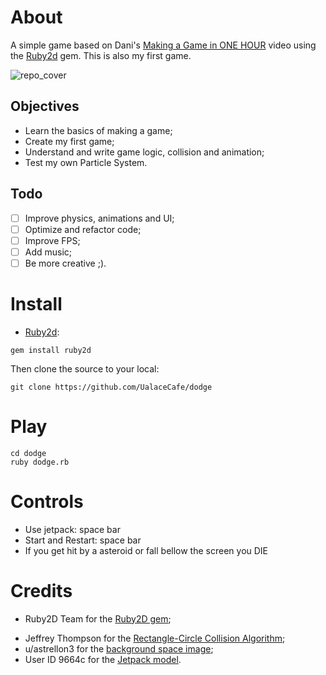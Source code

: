 # About

A simple game based on Dani's [Making a Game in ONE HOUR](https://www.youtube.com/watch?v=EGBvvlgbJVM) video using the [Ruby2d](http://www.ruby2d.com/) gem. 
This is also my first game.

![repo_cover](https://i.imgur.com/tsGuU8B.png=100x200)

## Objectives

- Learn the basics of making a game;
- Create my first game;
- Understand and write game logic, collision and animation;
- Test my own Particle System.

## Todo

- [ ] Improve physics, animations and UI;
- [ ] Optimize and refactor code;
- [ ] Improve FPS;
- [ ] Add music;
- [ ] Be more creative ;).

# Install

* [Ruby2d](https://github.com/ruby2d/ruby2d):

```
gem install ruby2d
```

Then clone the source to your local:

```
git clone https://github.com/UalaceCafe/dodge
```

# Play

```
cd dodge
ruby dodge.rb
```

# Controls

* Use jetpack: space bar
* Start and Restart: space bar
* If you get hit by a asteroid or fall bellow the screen you DIE

# Credits

- Ruby2D Team for the [Ruby2D gem](https://github.com/ruby2d/ruby2d);
<!-- - [Carlos Vagner](https://github.com/glitchysnitchy) for the game music; -->
- Jeffrey Thompson for the [Rectangle-Circle Collision Algorithm](http://www.jeffreythompson.org/collision-detection/circle-rect.php);
- u/astrellon3 for the [background space image](https://www.reddit.com/r/PixelArt/comments/f1wg26/space_background);
- User ID 9664c for the [Jetpack model](https://pixelartmaker.com/art/742278a96bb85eb).